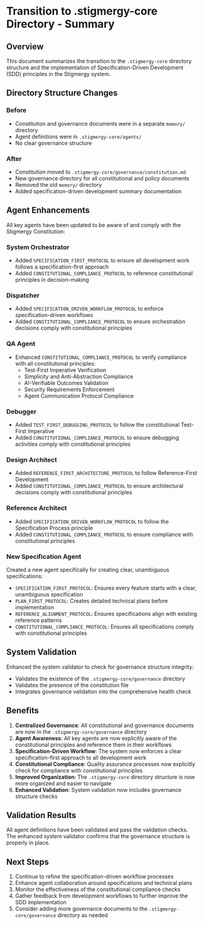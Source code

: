 # Transition to .stigmergy-core Directory - Summary

## Overview

This document summarizes the transition to the `.stigmergy-core` directory structure and the implementation of Specification-Driven Development (SDD) principles in the Stigmergy system.

## Directory Structure Changes

### Before
- Constitution and governance documents were in a separate `memory/` directory
- Agent definitions were in `.stigmergy-core/agents/`
- No clear governance structure

### After
- Constitution moved to `.stigmergy-core/governance/constitution.md`
- New governance directory for all constitutional and policy documents
- Removed the old `memory/` directory
- Added specification-driven development summary documentation

## Agent Enhancements

All key agents have been updated to be aware of and comply with the Stigmergy Constitution:

### System Orchestrator
- Added `SPECIFICATION_FIRST_PROTOCOL` to ensure all development work follows a specification-first approach
- Added `CONSTITUTIONAL_COMPLIANCE_PROTOCOL` to reference constitutional principles in decision-making

### Dispatcher
- Added `SPECIFICATION_DRIVEN_WORKFLOW_PROTOCOL` to enforce specification-driven workflows
- Added `CONSTITUTIONAL_COMPLIANCE_PROTOCOL` to ensure orchestration decisions comply with constitutional principles

### QA Agent
- Enhanced `CONSTITUTIONAL_COMPLIANCE_PROTOCOL` to verify compliance with all constitutional principles:
  - Test-First Imperative Verification
  - Simplicity and Anti-Abstraction Compliance
  - AI-Verifiable Outcomes Validation
  - Security Requirements Enforcement
  - Agent Communication Protocol Compliance

### Debugger
- Added `TEST_FIRST_DEBUGGING_PROTOCOL` to follow the constitutional Test-First Imperative
- Added `CONSTITUTIONAL_COMPLIANCE_PROTOCOL` to ensure debugging activities comply with constitutional principles

### Design Architect
- Added `REFERENCE_FIRST_ARCHITECTURE_PROTOCOL` to follow Reference-First Development
- Added `CONSTITUTIONAL_COMPLIANCE_PROTOCOL` to ensure architectural decisions comply with constitutional principles

### Reference Architect
- Added `SPECIFICATION_DRIVEN_WORKFLOW_PROTOCOL` to follow the Specification Process principle
- Added `CONSTITUTIONAL_COMPLIANCE_PROTOCOL` to ensure compliance with constitutional principles

### New Specification Agent
Created a new agent specifically for creating clear, unambiguous specifications:
- `SPECIFICATION_FIRST_PROTOCOL`: Ensures every feature starts with a clear, unambiguous specification
- `PLAN_FIRST_PROTOCOL`: Creates detailed technical plans before implementation
- `REFERENCE_ALIGNMENT_PROTOCOL`: Ensures specifications align with existing reference patterns
- `CONSTITUTIONAL_COMPLIANCE_PROTOCOL`: Ensures all specifications comply with constitutional principles

## System Validation

Enhanced the system validator to check for governance structure integrity:
- Validates the existence of the `.stigmergy-core/governance` directory
- Validates the presence of the constitution file
- Integrates governance validation into the comprehensive health check

## Benefits

1. **Centralized Governance**: All constitutional and governance documents are now in the `.stigmergy-core/governance` directory
2. **Agent Awareness**: All key agents are now explicitly aware of the constitutional principles and reference them in their workflows
3. **Specification-Driven Workflow**: The system now enforces a clear specification-first approach to all development work
4. **Constitutional Compliance**: Quality assurance processes now explicitly check for compliance with constitutional principles
5. **Improved Organization**: The `.stigmergy-core` directory structure is now more organized and easier to navigate
6. **Enhanced Validation**: System validation now includes governance structure checks

## Validation Results

All agent definitions have been validated and pass the validation checks. The enhanced system validator confirms that the governance structure is properly in place.

## Next Steps

1. Continue to refine the specification-driven workflow processes
2. Enhance agent collaboration around specifications and technical plans
3. Monitor the effectiveness of the constitutional compliance checks
4. Gather feedback from development workflows to further improve the SDD implementation
5. Consider adding more governance documents to the `.stigmergy-core/governance` directory as needed